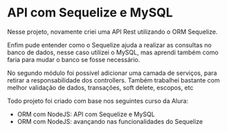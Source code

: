 # API com Sequelize e MySQL
Nesse projeto, novamente criei uma API Rest utilizando o ORM Sequelize.

Enfim pude entender como o Sequelize ajuda a realizar as consultas no banco de dados, nesse caso utilizei o MySQL, mas aprendi também como faria para mudar o banco se fosse necessário.

No segundo módulo foi possível adicionar uma camada de serviços, para retirar a responsabilidade dos controllers.
Também trabalhei bastante com melhor validação de dados, transações, soft delete, escopos, etc

Todo projeto foi criado com base nos seguintes curso da Alura:

- ORM com NodeJS: API com Sequelize e MySQL
- ORM com NodeJS: avançando nas funcionalidades do Sequelize